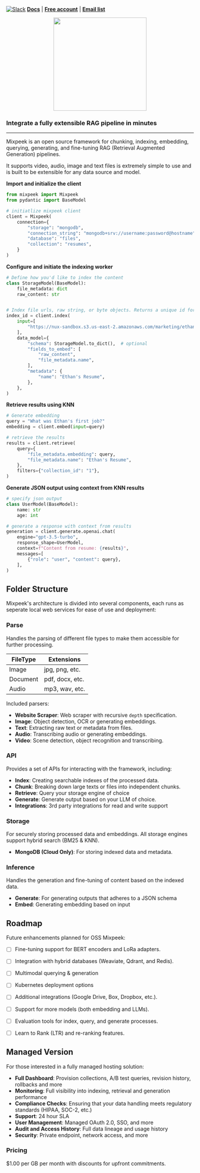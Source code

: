 [![Slack](https://img.shields.io/badge/slack-@mixpeek/dev-green.svg?logo=slack)](https://join.slack.com/t/mixpeek/shared_invite/enQtNjQxMzgyNTEzNzk1LTU0ZjZlZmY5ODdkOTEzZDQzZWU5OTk3ZTgyNjY1ZDE1M2U1ZTViMWQxMThiMjU1N2MwOTlhMmVjYjEzMjEwMGQ)
 **[Docs](https://docs.mixpeek.com/)** | **[Free account](https://dashboard.mixpeek.com)** | **[Email list](https://www.mixpeek.com/newsletter-signup/)**


<p align="center">
    <img src ="https://mixpeek.com/static/img/logo-dark.png"
     width="250"/>
         </p>

### Integrate a fully extensible RAG pipeline in minutes 

---

Mixpeek is an open source framework for chunking, indexing, embedding, querying, generating, and fine-tuning RAG (Retrieval Augmented Generation) pipelines. 

It supports video, audio, image and text files is extremely simple to use and is built to be extensible for any data source and model.

**Import and initialize the client**

```python
from mixpeek import Mixpeek
from pydantic import BaseModel

# initiatlize mixpeek client
client = Mixpeek(
    connection={
        "storage": "mongodb",
        "connection_string": "mongodb+srv://username:password@hostname",
        "database": "files",
        "collection": "resumes",
    }
)
```

**Configure and initiate the indexing worker**

```python
# Define how you'd like to index the content
class StorageModel(BaseModel):
    file_metadata: dict
    raw_content: str


# Index file urls, raw string, or byte objects. Returns a unique id for the index.
index_id = client.index(
    input=[
        "https://nux-sandbox.s3.us-east-2.amazonaws.com/marketing/ethan-resume.pdf"
    ],
    data_model={
        "schema": StorageModel.to_dict(),  # optional
        "fields_to_embed": [
            "raw_content",
            "file_metadata.name",
        ],
        "metadata": {
            "name": "Ethan's Resume",
        },
    },
)
```

**Retrieve results using KNN**

```python
# Generate embedding
query = "What was Ethan's first job?"
embedding = client.embed(input=query)

# retrieve the results
results = client.retrieve(
    query={
        "file_metadata.embedding": query,
        "file_metadata.name": "Ethan's Resume",
    },
    filters={"collection_id": "1"},
)
```

**Generate JSON output using context from KNN results**
```python
# specify json output
class UserModel(BaseModel):
    name: str
    age: int

# generate a response with context from results
generation = client.generate.openai.chat(
    engine="gpt-3.5-turbo",
    response_shape=UserModel,
    context=f"Content from resume: {results}",
    messages=[
        {"role": "user", "content": query},
    ],
)
```

## Folder Structure

Mixpeek's architecture is divided into several components, each runs as seperate local web services for ease of use and deployment:

### Parse

Handles the parsing of different file types to make them accessible for further processing.

| FileType | Extensions      |
|----------|-----------------|
| Image    | jpg, png, etc.  |
| Document | pdf, docx, etc. |
| Audio    | mp3, wav, etc.  |

Included parsers:

- **Website Scraper**: Web scraper with recursive `depth` specification.
- **Image**: Object detection, OCR or generating embeddings.
- **Text**: Extracting raw text or metadata from files.
- **Audio**: Transcribing audio or generating embeddings.
- **Video**: Scene detection, object recognition and transcribing.

### API

Provides a set of APIs for interacting with the framework, including:

- **Index**: Creating searchable indexes of the processed data.
- **Chunk**: Breaking down large texts or files into independent chunks.
- **Retrieve**: Query your storage engine of choice
- **Generate**: Generate output based on your LLM of choice.
- **Integrations**: 3rd party integrations for read and write support

### Storage

For securely storing processed data and embeddings. All storage engines support hybrid search (BM25 & KNN).

- **MongoDB (Cloud Only)**: For storing indexed data and metadata.

### Inference

Handles the generation and fine-tuning of content based on the indexed data.

- **Generate**: For generating outputs that adheres to a JSON schema
- **Embed**: Generating embedding based on input


## Roadmap

Future enhancements planned for OSS Mixpeek:

- [ ] Fine-tuning support for BERT encoders and LoRa adapters.
- [ ] Integration with hybrid databases (Weaviate, Qdrant, and Redis).
- [ ] Multimodal querying & generation
- [ ] Kubernetes deployment options
- [ ] Additional integrations (Google Drive, Box, Dropbox, etc.).
- [ ] Support for more models (both embedding and LLMs).
- [ ] Evaluation tools for index, query, and generate processes.
- [ ] Learn to Rank (LTR) and re-ranking features.


## Managed Version

For those interested in a fully managed hosting solution:

- **Full Dashboard**: Provision collections, A/B test queries, revision history, rollbacks and more
- **Monitoring**: Full visibility into indexing, retrieval and generation performance
- **Compliance Checks**: Ensuring that your data handling meets regulatory standards (HIPAA, SOC-2, etc.)
- **Support**: 24 hour SLA 
- **User Management**: Managed OAuth 2.0, SSO, and more
- **Audit and Access History**: Full data lineage and usage history
- **Security**: Private endpoint, network access, and more

### Pricing

$1.00 per GB per month with discounts for upfront commitments.

